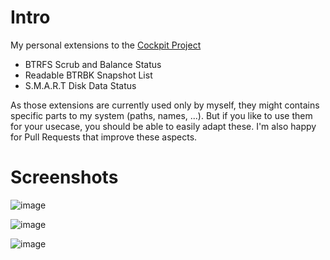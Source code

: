 # Intro

My personal extensions to the [Cockpit Project](https://github.com/cre4ture/cockpit)

- BTRFS Scrub and Balance Status
- Readable BTRBK Snapshot List
- S.M.A.R.T Disk Data Status

As those extensions are currently used only by myself, they might contains specific parts to my system (paths, names, ...).
But if you like to use them for your usecase, you should be able to easily adapt these.
I'm also happy for Pull Requests that improve these aspects.

# Screenshots

![image](https://github.com/user-attachments/assets/8e5312cc-052c-48c1-88ad-08ccb1c69bae)


![image](https://github.com/user-attachments/assets/a9f51000-4c4a-420f-913a-1578d9f59562)


![image](https://github.com/user-attachments/assets/dc594e6b-e4c2-4ae9-83fa-a37e6724aacd)
